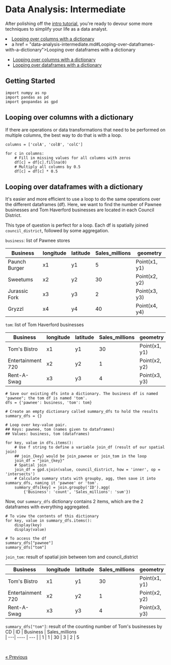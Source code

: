 # Data Analysis: Intermediate

After polishing off the [intro tutorial](./data-analysis-intro.md), you're ready to devour some more techniques to simplify your life as a data analyst. 

<li><a href = "data-analysis-intermediate.md#Looping-over-columns-with-a-dictionary">Looping over columns with a dictionary</a></li>
<li>a href = "data-analysis-intermediate.md#Looping-over-dataframes-with-a-dictionary">Looping over dataframes with a dictionary</a></li>

* [Looping over columns with a dictionary](data-analysis-intermediate##Looping-over-columns-with-a-dictionary)
* [Looping over dataframes with a dictionary](data-analysis-intermediate##Looping-over-dataframes-with-a-dictionary)


## Getting Started

```
import numpy as np
import pandas as pd
import geopandas as gpd
```

## Looping over columns with a dictionary
If there are operations or data transformations that need to be performed on multiple columns, the best way to do that is with a loop.

```
columns = ['colA', 'colB', 'colC']

for c in columns:
    # Fill in missing values for all columns with zeros
    df[c] = df[c].fillna(0)
    # Multiply all columns by 0.5
    df[c] = df[c] * 0.5
```

## Looping over dataframes with a dictionary
It's easier and more efficient to use a loop to do the same operations over the different dataframes (df). Here, we want to find the number of Pawnee businesses and Tom Haverford businesses are located in each Council District. 

This type of question is perfect for a loop. Each df is spatially joined `council_district`, followed by some aggregation. 

`business`: list of Pawnee stores 

| Business | longitude | latitude | Sales_millions | geometry
| ---| ---- | --- | ---| ---| 
| Paunch Burger | x1 | y1 | 5 | Point(x1, y1)
| Sweetums | x2 | y2 | 30 | Point(x2, y2)
| Jurassic Fork | x3 | y3 | 2 | Point(x3, y3) 
| Gryzzl | x4 | y4 | 40 | Point(x4, y4)


`tom`: list of Tom Haverford businesses

| Business | longitude | latitude | Sales_millions | geometry
| ---| ---- | --- | ---| ---| 
| Tom's Bistro | x1 | y1 |30 | Point(x1, y1)
| Entertainment 720 | x2 | y2 | 1 | Point(x2, y2)
| Rent-A-Swag | x3 | y3 | 4 | Point(x3, y3) 


```
# Save our existing dfs into a dictionary. The business df is named 'pawnee"; the tom df is named 'tom'. 
dfs = {'pawnee': business, 'tom': tom}

# Create an empty dictionary called summary_dfs to hold the results
summary_dfs = {}

# Loop over key-value pair. 
## Keys: pawnee, tom (names given to dataframes)
## Values: business, tom (dataframes)

for key, value in dfs.items():
    # Use f string to define a variable join_df (result of our spatial join)
    ## join_{key} would be join_pawnee or join_tom in the loop
    join_df = "join_{key}"
    # Spatial join
    join_df = gpd.sjoin(value, council_district, how = 'inner', op = 'intersects')
    # Calculate summary stats with groupby, agg, then save it into summary_dfs, naming it 'pawnee' or 'tom'.
    summary_dfs[key] = join.groupby('ID').agg(
        {'Business': 'count', 'Sales_millions': 'sum'})
```

Now, our `summary_dfs` dictionary contains 2 items, which are the 2 dataframes with everything aggregated. 

```
# To view the contents of this dictionary
for key, value in summary_dfs.items():
    display(key)
    display(value)

# To access the df
summary_dfs["pawnee"]
summary_dfs["tom"]
```

`join_tom`: result of spatial join between tom and council_district

| Business | longitude | latitude | Sales_millions | geometry | ID
| ---| ---- | --- | ---| ---| --- |
| Tom's Bistro | x1 | y1 | 30 | Point(x1, y1) | 1
| Entertainment 720 | x2 | y2 | 1 | Point(x2, y2) | 3
| Rent-A-Swag | x3 | y3 | 4 | Point(x3, y3) | 3


`summary_dfs["tom"]`: result of the counting number of Tom's businesses by CD
| ID | Business | Sales_millions  
| ---| ---- | --- |
| 1 | 1 | 30 
| 3 | 2 | 5 

 

<br>

[« Previous](./data-analysis-intro.md)